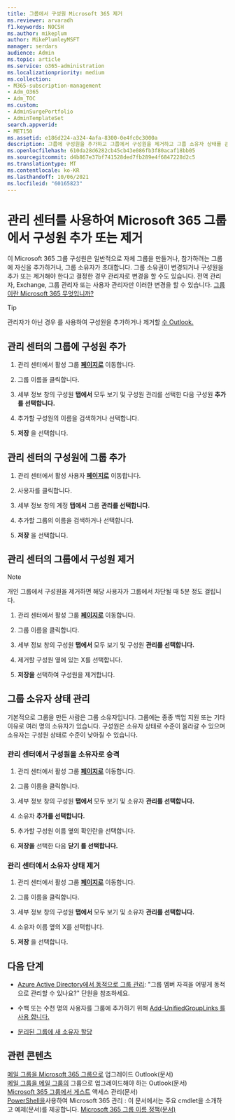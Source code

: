 ```yaml
---
title: 그룹에서 구성원 Microsoft 365 제거
ms.reviewer: arvaradh
f1.keywords: NOCSH
ms.author: mikeplum
author: MikePlumleyMSFT
manager: serdars
audience: Admin
ms.topic: article
ms.service: o365-administration
ms.localizationpriority: medium
ms.collection:
- M365-subscription-management
- Adm_O365
- Adm_TOC
ms.custom:
- AdminSurgePortfolio
- AdminTemplateSet
search.appverid:
- MET150
ms.assetid: e186d224-a324-4afa-8300-0e4fc0c3000a
description: 그룹에 구성원을 추가하고 그룹에서 구성원을 제거하고 그룹 소유자 상태를 관리하는 방법을 Microsoft 365 관리 센터.
ms.openlocfilehash: 610da28d6282cb45cb43e086fb3f80acaf18bb05
ms.sourcegitcommit: d4b867e37bf741528ded7fb289e4f6847228d2c5
ms.translationtype: MT
ms.contentlocale: ko-KR
ms.lasthandoff: 10/06/2021
ms.locfileid: "60165823"
---
```

# <a name="add-or-remove-members-from-microsoft-365-groups-using-the-admin-center"></a>관리 센터를 사용하여 Microsoft 365 그룹에서 구성원 추가 또는 제거

이 Microsoft 365 그룹 구성원은 일반적으로 자체 그룹을 만들거나, 참가하려는 그룹에 자신을 추가하거나, 그룹 소유자가 초대합니다. 그룹 소유권이 변경되거나 구성원을 추가 또는 제거해야 한다고 결정한 경우 관리자로 변경을 할 수도 있습니다. 전역 관리자, Exchange, 그룹 관리자 또는 사용자 관리자만 이러한 변경을 할 수 있습니다. [그룹이란 Microsoft 365 무엇입니까?](https://support.microsoft.com/office/b565caa1-5c40-40ef-9915-60fdb2d97fa2)

> [!TIP]
> 관리자가 아닌 경우 를 사용하여 구성원을 추가하거나 제거할 [수 Outlook.](https://support.microsoft.com/office/3b650f4a-5c9b-4f94-a1bb-0cca4b1091de)
  
## <a name="add-a-member-to-a-group-in-the-admin-center"></a>관리 센터의 그룹에 구성원 추가

1. 관리 센터에서 활성 그룹 [**페이지로**](https://admin.microsoft.com/Adminportal/Home?#/groups) 이동합니다.  

2. 그룹 이름을 클릭합니다.

3. 세부 정보 창의 구성원 **탭에서** 모두 보기 및 구성원 관리를 선택한 다음 구성원 **추가를 선택합니다.**

4. 추가할 구성원의 이름을 검색하거나 선택합니다.

5. **저장** 을 선택합니다.

## <a name="add-a-group-to-a-member-in-the-admin-center"></a>관리 센터의 구성원에 그룹 추가

1. 관리 센터에서 활성 사용자 [**페이지로**](https://admin.microsoft.com/Adminportal/Home?#/users) 이동합니다.  

2. 사용자를 클릭합니다.

3. 세부 정보 창의 계정 **탭에서** 그룹 **관리를 선택합니다.**

4. 추가할 그룹의 이름을 검색하거나 선택합니다.

5. **저장** 을 선택합니다.

## <a name="remove-a-member-from-a-group-in-the-admin-center"></a>관리 센터의 그룹에서 구성원 제거

> [!NOTE]
> 개인 그룹에서 구성원을 제거하면 해당 사용자가 그룹에서 차단될 때 5분 정도 걸립니다.

1. 관리 센터에서 활성 그룹 [**페이지로**](https://admin.microsoft.com/Adminportal/Home?#/groups) 이동합니다.  

2. 그룹 이름을 클릭합니다.

3. 세부 정보 창의 구성원 **탭에서** 모두 보기 및 구성원 **관리를 선택합니다.**

4. 제거할 구성원 옆에 있는 X를 선택합니다.

5. **저장을** 선택하여 구성원을 제거합니다.

## <a name="manage-group-owner-status"></a>그룹 소유자 상태 관리

기본적으로 그룹을 만든 사람은 그룹 소유자입니다. 그룹에는 종종 백업 지원 또는 기타 이유로 여러 명의 소유자가 있습니다. 구성원은 소유자 상태로 수준이 올라갈 수 있으며 소유자는 구성원 상태로 수준이 낮아질 수 있습니다.
  
### <a name="promote-a-member-to-owner-status-in-the-admin-center"></a>관리 센터에서 구성원을 소유자로 승격

1. 관리 센터에서 활성 그룹 [**페이지로**](https://admin.microsoft.com/Adminportal/Home?#/groups) 이동합니다.  

2. 그룹 이름을 클릭합니다.

3. 세부 정보 창의 구성원 **탭에서** 모두 보기 및 소유자 **관리를 선택합니다.**

4. 소유자 **추가를 선택합니다.**

5. 추가할 구성원 이름 옆의 확인란을 선택합니다.

6. **저장을** 선택한 다음 **닫기 를 선택합니다.**

### <a name="remove-owner-status-in-the-admin-center"></a>관리 센터에서 소유자 상태 제거

1. 관리 센터에서 활성 그룹 [**페이지로**](https://admin.microsoft.com/Adminportal/Home?#/groups) 이동합니다.  

2. 그룹 이름을 클릭합니다.

3. 세부 정보 창의 구성원 **탭에서** 모두 보기 및 소유자 **관리를 선택합니다.**

4. 소유자 이름 옆의 X를 선택합니다.

5. **저장** 을 선택합니다.

## <a name="next-steps"></a>다음 단계

- [Azure Active Directory에서 동적으로 그룹 관리](/azure/active-directory/fundamentals/active-directory-groups-create-azure-portal): "그룹 멤버 자격을 어떻게 동적으로 관리할 수 있나요?" 단원을 참조하세요.

- 수백 또는 수천 명의 사용자를 그룹에 추가하기 위해 [Add-UnifiedGroupLinks 를 사용 합니다.](/powershell/module/exchange/add-unifiedgrouplinks)

- [분리된 그룹에 새 소유자 할당](https://support.microsoft.com/office/86bb3db6-8857-45d1-95c8-f6d540e45732)

## <a name="related-content"></a>관련 콘텐츠

[메일 그룹을 Microsoft 365 그룹으로](../manage/upgrade-distribution-lists.md) 업그레이드 Outlook(문서)\
[메일 그룹을 메일 그룹의](https://support.microsoft.com/office/7fb3d880-593b-4909-aafa-950dd50ce188) 그룹으로 업그레이드해야 하는 Outlook(문서)\
[Microsoft 365 그룹에서 게스트](manage-guest-access-in-groups.md) 액세스 관리(문서)\
[PowerShell을](../../enterprise/manage-microsoft-365-groups-with-powershell.md)사용하여 Microsoft 365 관리 : 이 문서에서는 주요 cmdlet을 소개하고 예제(문서)를 제공합니다.
[Microsoft 365 그룹 이름 정책(문서)](../../solutions/groups-naming-policy.md)